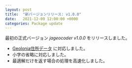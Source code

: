 ```yaml
---
layout: post
title:  "新バージョンリリース: v1.0.0"
date:   2021-12-09 12:00:00 +0000
categories: Package update
---
```


最初の正式バージョン *jageocoder v1.0.0* をリリースしました。

- [Geolonia住所データ](https://github.com/geolonia/japanese-addresses) に対応しました。
- 小字の省略に対応しました。
- 最適解だけを返す場合の処理を高速化しました。
